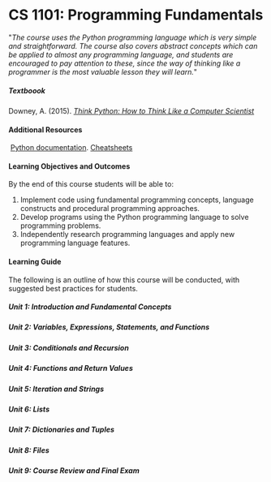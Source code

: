 # CS 1101: Programming Fundamentals

"*The course uses the Python programming language which is very simple and straightforward. The course also covers abstract concepts which can be applied to almost any programming language, and students are encouraged to pay attention to these, since the way of thinking like a programmer is the most valuable lesson they will learn.*"

##### Textboook

Downey, A. (2015). [_Think Python: How to Think Like a Computer Scientist_](/sujets/fichiers/Think-Python_How-to-Think-Like-a-Computer-Scientist.pdf)
#### Additional Resources
 [Python documentation](https://docs.python.org/3/). 
 [Cheatsheets](sujets/cs/tables/README.md) 
 
#### Learning Objectives and Outcomes

By the end of this course students will be able to:  

1. Implement code using fundamental programming concepts, language constructs and procedural programming approaches.
2. Develop programs using the Python programming language to solve programming problems.
3. Independently research programming languages and apply new programming language features.

#### Learning Guide

The following is an outline of how this course will be conducted, with suggested best practices for students.

##### Unit 1: Introduction and Fundamental Concepts

##### Unit 2: Variables, Expressions, Statements, and Functions

##### Unit 3: Conditionals and Recursion

##### Unit 4: Functions and Return Values

##### Unit 5: Iteration and Strings

##### Unit 6: Lists

##### Unit 7: Dictionaries and Tuples

##### Unit 8: Files

##### Unit 9: Course Review and Final Exam

